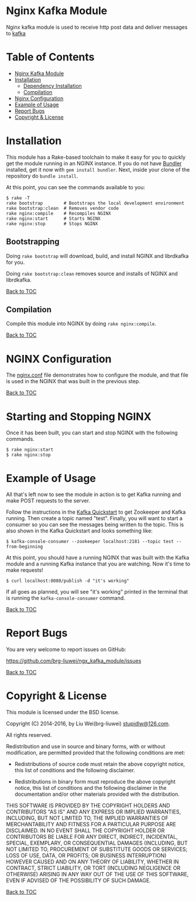 Nginx Kafka Module
====

Nginx kafka module is used to receive http post data and deliver messages to [kafka](http://kafka.apache.org/)

Table of Contents
====

* [Nginx Kafka Module](#nginx-kafka-module)
* [Installation](#installation)
    * [Dependency Installation](#dependency-installation)
    * [Compilation](#compilation)
* [Nginx Configuration](#nginx-configuration)
* [Example of Usage](#example-of-usage)
* [Report Bugs](#report-bugs)
* [Copyright & License](#copyright--license)

Installation
====

This module has a Rake-based toolchain to make it easy for you to quickly get
the module running in an NGINX instance. If you do not have
[Bundler](http://bundler.io/) installed, get it now with `gem install bundler`.
Next, inside your clone of the repository do `bundle install`.

At this point, you can see the commands available to you:
```
$ rake -T
rake bootstrap        # Bootstraps the local development environment
rake bootstrap:clean  # Removes vendor code
rake nginx:compile    # Recompiles NGINX
rake nginx:start      # Starts NGINX
rake nginx:stop       # Stops NGINX
```

Bootstrapping
----

Doing `rake bootstrap` will download, build, and install NGINX and librdkafka
for you.

Doing `rake bootstrap:clean` removes source and installs of NGINX and
librdkafka.

[Back to TOC](#table-of-contents)

Compilation
----

Compile this module into NGINX by doing `rake nginx:compile`.

[Back to TOC](#table-of-contents)

NGINX Configuration
====

The [nginx.conf](nginx.conf) file demonstrates how to configure the module, and
that file is used in the NGINX that was built in the previous step.

[Back to TOC](#table-of-contents)

Starting and Stopping NGINX
====

Once it has been built, you can start and stop NGINX with the following
commands.
```
$ rake nginx:start
$ rake nginx:stop
```

Example of Usage
====

All that's left now to see the module in action is to get Kafka running and
make POST requests to the server.

Follow the instructions in the [Kafka Quickstart](http://kafka.apache.org/documentation.html#quickstart)
to get Zookeeper and Kafka running. Then create a topic named "test". Finally,
you will want to start a consumer so you can see the messages being written to
the topic. This is also shown in the Kafka Quickstart and looks something like:
```
$ kafka-console-consumer --zookeeper localhost:2181 --topic test --from-beginning
```

At this point, you should have a running NGINX that was built with the Kafka
module and a running Kafka instance that you are watching. Now it's time to
make requests!

```
$ curl localhost:8080/publish -d "it's working"
```

If all goes as planned, you will see "it's working" printed in the terminal
that is running the `kafka-console-consumer` command.

[Back to TOC](#table-of-contents)

Report Bugs
====

You are very welcome to report issues on GitHub:

https://github.com/brg-liuwei/ngx_kafka_module/issues

[Back to TOC](#table-of-contents)

Copyright & License
====

This module is licensed under the BSD license.

Copyright (C) 2014-2016, by Liu Wei(brg-liuwei) stupidlw@126.com.

All rights reserved.

Redistribution and use in source and binary forms, with or without modification, are permitted provided that the following conditions are met:

* Redistributions of source code must retain the above copyright notice, this list of conditions and the following disclaimer.

* Redistributions in binary form must reproduce the above copyright notice, this list of conditions and the following disclaimer in the documentation and/or other materials provided with the distribution.

THIS SOFTWARE IS PROVIDED BY THE COPYRIGHT HOLDERS AND CONTRIBUTORS "AS IS" AND ANY EXPRESS OR IMPLIED WARRANTIES, INCLUDING, BUT NOT LIMITED TO, THE IMPLIED WARRANTIES OF MERCHANTABILITY AND FITNESS FOR A PARTICULAR PURPOSE ARE DISCLAIMED. IN NO EVENT SHALL THE COPYRIGHT HOLDER OR CONTRIBUTORS BE LIABLE FOR ANY DIRECT, INDIRECT, INCIDENTAL, SPECIAL, EXEMPLARY, OR CONSEQUENTIAL DAMAGES (INCLUDING, BUT NOT LIMITED TO, PROCUREMENT OF SUBSTITUTE GOODS OR SERVICES; LOSS OF USE, DATA, OR PROFITS; OR BUSINESS INTERRUPTION) HOWEVER CAUSED AND ON ANY THEORY OF LIABILITY, WHETHER IN CONTRACT, STRICT LIABILITY, OR TORT (INCLUDING NEGLIGENCE OR OTHERWISE) ARISING IN ANY WAY OUT OF THE USE OF THIS SOFTWARE, EVEN IF ADVISED OF THE POSSIBILITY OF SUCH DAMAGE.

[Back to TOC](#table-of-contents)
